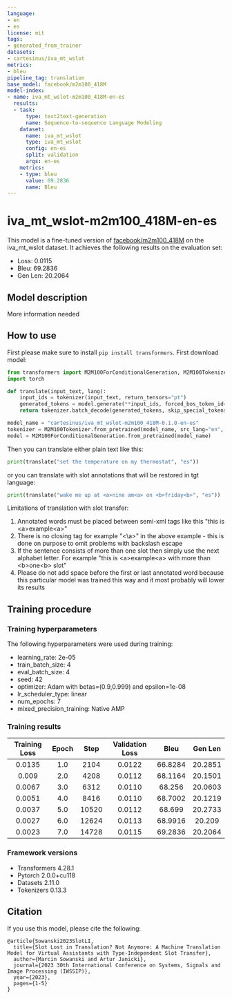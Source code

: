 ```yaml
---
language:
- en
- es
license: mit
tags:
- generated_from_trainer
datasets:
- cartesinus/iva_mt_wslot
metrics:
- bleu
pipeline_tag: translation
base_model: facebook/m2m100_418M
model-index:
- name: iva_mt_wslot-m2m100_418M-en-es
  results:
  - task:
      type: text2text-generation
      name: Sequence-to-sequence Language Modeling
    dataset:
      name: iva_mt_wslot
      type: iva_mt_wslot
      config: en-es
      split: validation
      args: en-es
    metrics:
    - type: bleu
      value: 69.2836
      name: Bleu
---
```


<!-- This model card has been generated automatically according to the information the Trainer had access to. You
should probably proofread and complete it, then remove this comment. -->

# iva_mt_wslot-m2m100_418M-en-es

This model is a fine-tuned version of [facebook/m2m100_418M](https://huggingface.co/facebook/m2m100_418M) on the iva_mt_wslot dataset.
It achieves the following results on the evaluation set:
- Loss: 0.0115
- Bleu: 69.2836
- Gen Len: 20.2064

## Model description

More information needed

## How to use

First please make sure to install `pip install transformers`. First download model: 

```python
from transformers import M2M100ForConditionalGeneration, M2M100Tokenizer
import torch

def translate(input_text, lang):
    input_ids = tokenizer(input_text, return_tensors="pt")
    generated_tokens = model.generate(**input_ids, forced_bos_token_id=tokenizer.get_lang_id(lang))
    return tokenizer.batch_decode(generated_tokens, skip_special_tokens=True)

model_name = "cartesinus/iva_mt_wslot-m2m100_418M-0.1.0-en-es"
tokenizer = M2M100Tokenizer.from_pretrained(model_name, src_lang="en", tgt_lang="es")
model = M2M100ForConditionalGeneration.from_pretrained(model_name)
```

Then you can translate either plain text like this:
```python
print(translate("set the temperature on my thermostat", "es"))
```
or you can translate with slot annotations that will be restored in tgt language:
```python
print(translate("wake me up at <a>nine am<a> on <b>friday<b>", "es"))
```
Limitations of translation with slot transfer:
1) Annotated words must be placed between semi-xml tags like this "this is \<a\>example\<a\>"
2) There is no closing tag for example "\<\a\>" in the above example - this is done on purpose to omit problems with backslash escape
3) If the sentence consists of more than one slot then simply use the next alphabet letter. For example "this is \<a\>example\<a\> with more than \<b\>one\<b\> slot"
4) Please do not add space before the first or last annotated word because this particular model was trained this way and it most probably will lower its results

## Training procedure

### Training hyperparameters

The following hyperparameters were used during training:
- learning_rate: 2e-05
- train_batch_size: 4
- eval_batch_size: 4
- seed: 42
- optimizer: Adam with betas=(0.9,0.999) and epsilon=1e-08
- lr_scheduler_type: linear
- num_epochs: 7
- mixed_precision_training: Native AMP

### Training results

| Training Loss | Epoch | Step  | Validation Loss | Bleu    | Gen Len |
|:-------------:|:-----:|:-----:|:---------------:|:-------:|:-------:|
| 0.0135        | 1.0   | 2104  | 0.0122          | 66.8284 | 20.2851 |
| 0.009         | 2.0   | 4208  | 0.0112          | 68.1164 | 20.1501 |
| 0.0067        | 3.0   | 6312  | 0.0110          | 68.256  | 20.0603 |
| 0.0051        | 4.0   | 8416  | 0.0110          | 68.7002 | 20.1219 |
| 0.0037        | 5.0   | 10520 | 0.0112          | 68.699  | 20.2733 |
| 0.0027        | 6.0   | 12624 | 0.0113          | 68.9916 | 20.209  |
| 0.0023        | 7.0   | 14728 | 0.0115          | 69.2836 | 20.2064 |


### Framework versions

- Transformers 4.28.1
- Pytorch 2.0.0+cu118
- Datasets 2.11.0
- Tokenizers 0.13.3

## Citation

If you use this model, please cite the following:
```
@article{Sowanski2023SlotLI,
  title={Slot Lost in Translation? Not Anymore: A Machine Translation Model for Virtual Assistants with Type-Independent Slot Transfer},
  author={Marcin Sowanski and Artur Janicki},
  journal={2023 30th International Conference on Systems, Signals and Image Processing (IWSSIP)},
  year={2023},
  pages={1-5}
}
```